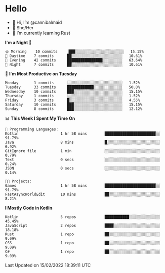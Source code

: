 # Hello
- 👋 Hi, I’m @cannibalmaid
- 👀 She/Her
- 🌱 I’m currently learning Rust

<!--START_SECTION:waka-->
**I'm a Night 🦉** 

```text
🌞 Morning    10 commits     ███░░░░░░░░░░░░░░░░░░░░░░   15.15% 
🌆 Daytime    7 commits      ██░░░░░░░░░░░░░░░░░░░░░░░   10.61% 
🌃 Evening    42 commits     ████████████████░░░░░░░░░   63.64% 
🌙 Night      7 commits      ██░░░░░░░░░░░░░░░░░░░░░░░   10.61%

```
📅 **I'm Most Productive on Tuesday** 

```text
Monday       1 commits      ░░░░░░░░░░░░░░░░░░░░░░░░░   1.52% 
Tuesday      33 commits     ████████████░░░░░░░░░░░░░   50.0% 
Wednesday    10 commits     ███░░░░░░░░░░░░░░░░░░░░░░   15.15% 
Thursday     1 commits      ░░░░░░░░░░░░░░░░░░░░░░░░░   1.52% 
Friday       3 commits      █░░░░░░░░░░░░░░░░░░░░░░░░   4.55% 
Saturday     10 commits     ███░░░░░░░░░░░░░░░░░░░░░░   15.15% 
Sunday       8 commits      ███░░░░░░░░░░░░░░░░░░░░░░   12.12%

```


📊 **This Week I Spent My Time On** 

```text
💬 Programming Languages: 
Kotlin                   1 hr 58 mins        ███████████████████████░░   91.79% 
Java                     8 mins              █░░░░░░░░░░░░░░░░░░░░░░░░   6.92% 
GitIgnore file           1 min               ░░░░░░░░░░░░░░░░░░░░░░░░░   0.79% 
Text                     0 secs              ░░░░░░░░░░░░░░░░░░░░░░░░░   0.24% 
JSON                     0 secs              ░░░░░░░░░░░░░░░░░░░░░░░░░   0.14%

🐱‍💻 Projects: 
Games                    1 hr 58 mins        ███████████████████████░░   91.79% 
FastAsyncWorldEdit       10 mins             ██░░░░░░░░░░░░░░░░░░░░░░░   8.21%

```

**I Mostly Code in Kotlin** 

```text
Kotlin                   5 repos             ███████████░░░░░░░░░░░░░░   45.45% 
JavaScript               2 repos             ████░░░░░░░░░░░░░░░░░░░░░   18.18% 
Rust                     1 repo              ██░░░░░░░░░░░░░░░░░░░░░░░   9.09% 
CSS                      1 repo              ██░░░░░░░░░░░░░░░░░░░░░░░   9.09% 
C#                       1 repo              ██░░░░░░░░░░░░░░░░░░░░░░░   9.09%

```



 Last Updated on 15/02/2022 18:39:11 UTC
<!--END_SECTION:waka-->
